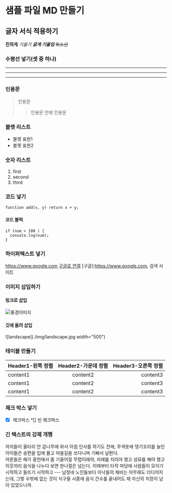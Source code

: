 # 샘플 파일 MD 만들기


## 글자 서식 적용하기
**진하게**
*기울기*
***굵게 기울임***
~~취소선~~


### 수평선 넣기(셋 중 하나)
***
---
___


### 인용문
> 인용문
>> 인용문 안에 인용문


### 블렛 리스트
- 블렛 표현1
- 블렛 표현2

### 숫자 리스트
1. first
2. second
3. third


### 코드 넣기
`function add(x, y) return x + y;`

#### 코드 블럭
```
if (num > 100 ) {
  console.log(num);
}
```


### 하이퍼텍스트 넣기
https://www.google.com
[구글로 연결](https://www.google.com)
[구글]:https://www.google.com, 검색 사이트


### 이미지 삽입하기
#### 링크로 삽입
![풍경이미지](https://img.freepik.com/premium-photo/scenic-view-lake-against-blue-sky_1048944-17064539.jpg?w=740)

#### 깃에 올려 삽입
![landscape](./img/landscape.jpg width="500")


### 테이블 만들기
|Header1-왼쪽 정렬|Header2-가운데 정렬|Header3-오른쪽 정렬|
|:---|:---:|---:|
|content1|content2|content3|
|content1|content2|content3|
|content1|content2|content3|


### 체크 박스 넣기
*[x] 체크박스
*[] 빈 체크박스


### 긴 텍스트의 강제 개행
까치들이 울타리 안 감나무에 와서 아침 인사를 하기도 전에, 무색옷에 댕기꼬리를 늘인 아이들은 송편을 입에 물고 마을길을 쏘다니며 기뻐서 날뛴다. <br> 어른들은 해가 중천에서 좀 기울어질 무렵이래야, 차례를 치러야 했고 성묘를 해야 했고 이웃끼리 음식을 나누다 보면 한나절은 넘는다.  이때부터 타작 마당에 사람들이 모이기 시작하고 들뜨기 시작하고 --- 남정네 노인들보다 아낙들의 채비는 아무래도 더디어지는데, 그렇 수밖에 없는 것이 식구들 시중에 음식 간수를 끝내어도 제 자신의 치장이 남아 있었으니까.





